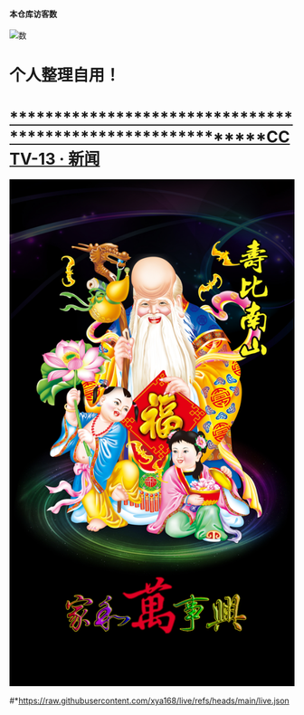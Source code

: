 #### 本仓库访客数
![数](https://profile-counter.glitch.me/00er/count.svg)

# 个人整理自用！ 

#  [************************************************************CCTV-13 · 新闻](https://m-live.cctvnews.cctv.com/live/landscape.html?liveRoomNumber=16265686808730585228)

![图片显示](./live.jpeg)   

#*https://raw.githubusercontent.com/xya168/live/refs/heads/main/live.json
